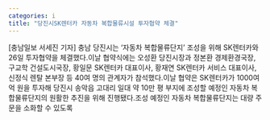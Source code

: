 ```yaml
---
categories: i
title: "당진시SK렌터카 자동차 복합물류시설 투자협약 체결"
---
```

[충남일보 서세진 기자] 충남 당진시는 ‘자동차 복합물류단지’ 조성을 위해 SK렌터카와 26일 투자협약을 체결했다.이날 협약식에는 오성환 당진시장과 정본환 경제환경국장, 구교학 건설도시국장, 황일문 SK렌터카 대표이사, 황재연 SK렌터카 서비스 대표이사, 신정식 렌탈 본부장 등 40여 명의 관계자가 참석했다.이날 협약은 SK렌터카가 1000여억 원을 투자해 당진시 송악읍 고대리 일대 약 10만 평 부지에 조성할 예정인 자동차 복합물류단지의 원활한 추진을 위해 진행됐다.조성 예정인 자동차 복합물류단지는 대량 주문을 소화할 수 있도록